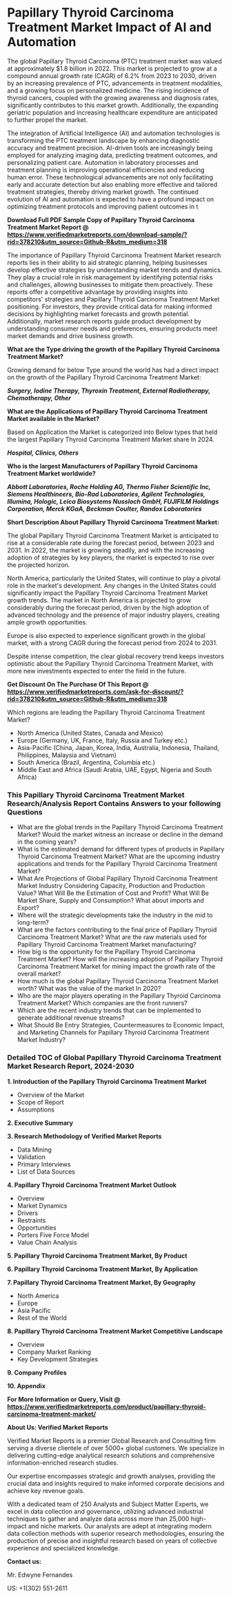 <meta name="title" content="Global Papillary Thyroid Carcinoma Treatment Market Impact of AI and Automation"><meta name="description" content="The global Papillary Thyroid Carcinoma (PTC) treatment market was valued at approximately $1.8 billion in 2022. This market is projected to grow at a compound annual g"><meta name="title" content="Papillary Thyroid Carcinoma Treatment Market Size, Share, Scope, Trends, Growth, Opportunities, Analysis, Forecast"><h1>Papillary Thyroid Carcinoma Treatment Market Impact of AI and Automation</h1><p>The global Papillary Thyroid Carcinoma (PTC) treatment market was valued at approximately $1.8 billion in 2022. This market is projected to grow at a compound annual growth rate (CAGR) of 6.2% from 2023 to 2030, driven by an increasing prevalence of PTC, advancements in treatment modalities, and a growing focus on personalized medicine. The rising incidence of thyroid cancers, coupled with the growing awareness and diagnosis rates, significantly contributes to this market growth. Additionally, the expanding geriatric population and increasing healthcare expenditure are anticipated to further propel the market.</p><p>The integration of Artificial Intelligence (AI) and automation technologies is transforming the PTC treatment landscape by enhancing diagnostic accuracy and treatment precision. AI-driven tools are increasingly being employed for analyzing imaging data, predicting treatment outcomes, and personalizing patient care. Automation in laboratory processes and treatment planning is improving operational efficiencies and reducing human error. These technological advancements are not only facilitating early and accurate detection but also enabling more effective and tailored treatment strategies, thereby driving market growth. The continued evolution of AI and automation is expected to have a profound impact on optimizing treatment protocols and improving patient outcomes in t</p><p id="" class=""><strong>Download Full PDF Sample Copy of Papillary Thyroid Carcinoma Treatment Market Report @ <a href="https://www.verifiedmarketreports.com/download-sample/?rid=378210&utm_source=Github-R&utm_medium=318" target="_blank">https://www.verifiedmarketreports.com/download-sample/?rid=378210&utm_source=Github-R&utm_medium=318</a></strong></p><p>The importance of&nbsp;Papillary Thyroid Carcinoma Treatment Market research reports lies in their ability to aid strategic planning, helping businesses develop effective strategies by understanding market trends and dynamics. They play a crucial role in risk management by identifying potential risks and challenges, allowing businesses to mitigate them proactively. These reports offer a competitive advantage by providing insights into competitors' strategies and Papillary Thyroid Carcinoma Treatment Market positioning. For investors, they provide critical data for making informed decisions by highlighting market forecasts and growth potential. Additionally, market research reports guide product development by understanding consumer needs and preferences, ensuring products meet market demands and drive business growth.</p><p><strong>What are the&nbsp;Type driving the growth of the Papillary Thyroid Carcinoma Treatment Market?</strong></p><p id="" class="">Growing demand for below Type around the world has had a direct impact on the growth of the Papillary Thyroid Carcinoma Treatment Market:</p><em><strong>Surgery, Iodine Therapy, Thyroxin Treatment, External Radiotherapy, Chemotherapy, Other</strong></em></p><strong>What are the&nbsp;Applications&nbsp;of Papillary Thyroid Carcinoma Treatment Market available in the Market?</strong></p><p id="" class="">Based on Application the Market is categorized into Below types that held the largest Papillary Thyroid Carcinoma Treatment Market share In 2024.</p><em><strong>Hospital, Clinics, Others</strong></em></p><strong>Who is the largest Manufacturers of Papillary Thyroid Carcinoma Treatment Market worldwide?</strong></p><p><em><strong>Abbott Laboratories, Roche Holding AG, Thermo Fisher Scientific Inc, Siemens Healthineers, Bio-Rad Laboratories, Agilent Technologies, Illumina, Hologic, Leica Biosystems Nussloch GmbH, FUJIFILM Holdings Corporation, Merck KGaA, Beckman Coulter, Randox Laboratories</strong></em></p><p id="" class=""><strong>Short Description About Papillary Thyroid Carcinoma Treatment Market:</strong></p><p>The global Papillary Thyroid Carcinoma Treatment Market is anticipated to rise at a considerable rate during the forecast period, between 2023 and 2031. In 2022, the market is growing steadily, and with the increasing adoption of strategies by key players, the market is expected to rise over the projected horizon.</p><p>North America, particularly the United States, will continue to play a pivotal role in the market's development. Any changes in the United States could significantly impact the Papillary Thyroid Carcinoma Treatment Market growth trends. The market in North America is projected to grow considerably during the forecast period, driven by the high adoption of advanced technology and the presence of major industry players, creating ample growth opportunities.</p><p>Europe is also expected to experience significant growth in the global market, with a strong CAGR during the forecast period from 2024 to 2031.</p><p>Despite intense competition, the clear global recovery trend keeps investors optimistic about the Papillary Thyroid Carcinoma Treatment Market, with more new investments expected to enter the field in the future.</p><p id="" class=""><strong>Get Discount On The Purchase Of This Report @ <a href="https://www.verifiedmarketreports.com/ask-for-discount/?rid=378210&utm_source=Github-R&utm_medium=318" target="_blank">https://www.verifiedmarketreports.com/ask-for-discount/?rid=378210&utm_source=Github-R&utm_medium=318</a></strong></p>Which regions are leading the Papillary Thyroid Carcinoma Treatment Market?</p><ul><li>North America (United States, Canada and Mexico)</li><li>Europe (Germany, UK, France, Italy, Russia and Turkey etc.)</li><li>Asia-Pacific (China, Japan, Korea, India, Australia, Indonesia, Thailand, Philippines, Malaysia and Vietnam)</li><li>South America (Brazil, Argentina, Columbia etc.)</li><li>Middle East and Africa (Saudi Arabia, UAE, Egypt, Nigeria and South Africa)</li></ul><h3 id="" class="">This Papillary Thyroid Carcinoma Treatment Market Research/Analysis Report Contains Answers to your following Questions</h3><ul><li>What are the global trends in the Papillary Thyroid Carcinoma Treatment Market? Would the market witness an increase or decline in the demand in the coming years?</li><li>What is the estimated demand for different types of products in Papillary Thyroid Carcinoma Treatment Market? What are the upcoming industry applications and trends for the Papillary Thyroid Carcinoma Treatment Market?</li><li>What Are Projections of Global Papillary Thyroid Carcinoma Treatment Market Industry Considering Capacity, Production and Production Value? What Will Be the Estimation of Cost and Profit? What Will Be Market Share, Supply and Consumption? What about imports and Export?</li><li>Where will the strategic developments take the industry in the mid to long-term?</li><li>What are the factors contributing to the final price of Papillary Thyroid Carcinoma Treatment Market? What are the raw materials used for Papillary Thyroid Carcinoma Treatment Market manufacturing?</li><li>How big is the opportunity for the Papillary Thyroid Carcinoma Treatment Market? How will the increasing adoption of Papillary Thyroid Carcinoma Treatment Market for mining impact the growth rate of the overall market?</li><li>How much is the global Papillary Thyroid Carcinoma Treatment Market worth? What was the value of the market In 2020?</li><li>Who are the major players operating in the Papillary Thyroid Carcinoma Treatment Market? Which companies are the front runners?</li><li>Which are the recent industry trends that can be implemented to generate additional revenue streams?</li><li>What Should Be Entry Strategies, Countermeasures to Economic Impact, and Marketing Channels for Papillary Thyroid Carcinoma Treatment Market Industry?</li></ul><h3 id="" class="">Detailed TOC of Global Papillary Thyroid Carcinoma Treatment Market Research Report, 2024-2030</h3><p id="" class=""><strong>1. Introduction of the Papillary Thyroid Carcinoma Treatment Market</strong></p><ul><li>Overview of the Market</li><li>Scope of Report</li><li>Assumptions</li></ul><p id="" class=""><strong>2. Executive Summary</strong></p><p id="" class=""><strong>3. Research Methodology of Verified Market Reports</strong></p><ul><li>Data Mining</li><li>Validation</li><li>Primary Interviews</li><li>List of Data Sources</li></ul><p id="" class=""><strong>4. Papillary Thyroid Carcinoma Treatment Market Outlook</strong></p><ul><li>Overview</li><li>Market Dynamics</li><li>Drivers</li><li>Restraints</li><li>Opportunities</li><li>Porters Five Force Model</li><li>Value Chain Analysis</li></ul><p id="" class=""><strong>5. Papillary Thyroid Carcinoma Treatment Market, By Product</strong></p><p id="" class=""><strong>6. Papillary Thyroid Carcinoma Treatment Market, By Application</strong></p><p id="" class=""><strong>7. Papillary Thyroid Carcinoma Treatment Market, By Geography</strong></p><ul><li>North America</li><li>Europe</li><li>Asia Pacific</li><li>Rest of the World</li></ul><p id="" class=""><strong>8. Papillary Thyroid Carcinoma Treatment Market Competitive Landscape</strong></p><ul><li>Overview</li><li>Company Market Ranking</li><li>Key Development Strategies</li></ul><p id="" class=""><strong>9. Company Profiles</strong></p><p id="" class=""><strong>10. Appendix</strong></p><p id="" class=""><strong>For More Information or Query, Visit @ <a href="https://www.verifiedmarketreports.com/product/papillary-thyroid-carcinoma-treatment-market/" target="_blank">https://www.verifiedmarketreports.com/product/papillary-thyroid-carcinoma-treatment-market/</a></strong></p><p id="" class=""><strong>About Us: Verified Market Reports</strong></p><p id="" class="">Verified Market Reports is a premier Global Research and Consulting firm serving a diverse clientele of over 5000+ global customers. We specialize in delivering cutting-edge analytical research solutions and comprehensive information-enriched research studies.</p><p id="" class="">Our expertise encompasses strategic and growth analyses, providing the crucial data and insights required to make informed corporate decisions and achieve key revenue goals.</p><p id="" class="">With a dedicated team of 250 Analysts and Subject Matter Experts, we excel in data collection and governance, utilizing advanced industrial techniques to gather and analyze data across more than 25,000 high-impact and niche markets. Our analysts are adept at integrating modern data collection methods with superior research methodologies, ensuring the production of precise and insightful research based on years of collective experience and specialized knowledge.</p><p id="" class=""><strong>Contact us:</strong></p><p id="" class="">Mr. Edwyne Fernandes</p><p id="" class="">US: +1(302) 551-2611</p>